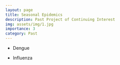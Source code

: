```yaml
---
layout: page
title: Seasonal Epidemics
description: Past Project of Continuing Interest
img: assets/img/1.jpg
importance: 3
category: Past
---
```


- Dengue

- Influenza